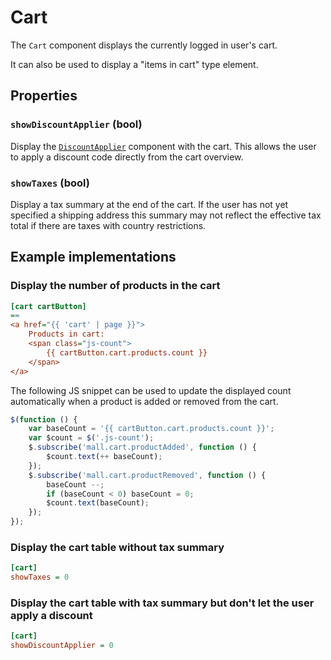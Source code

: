 # Cart

The `Cart` component displays the currently logged in user's cart.

It can also be used to display a "items in cart" type element.

## Properties

### `showDiscountApplier` (bool)

Display the [`DiscountApplier`](./discount-applier.md) component with the cart. This allows the user to apply a 
discount code directly from the cart overview.


### `showTaxes` (bool)

Display a tax summary at the end of the cart. If the user has not yet specified a shipping address this summary may 
not reflect the effective tax total if there are taxes with country restrictions.


## Example implementations

### Display the number of products in the cart

```ini
[cart cartButton]
==
<a href="{{ 'cart' | page }}">
    Products in cart:
    <span class="js-count">
        {{ cartButton.cart.products.count }}
    </span>
</a>
```

The following JS snippet can be used to update the displayed count
automatically when a product is added or removed from the cart.

```js
$(function () {
    var baseCount = '{{ cartButton.cart.products.count }}';
    var $count = $('.js-count');
    $.subscribe('mall.cart.productAdded', function () {
        $count.text(++ baseCount);
    });
    $.subscribe('mall.cart.productRemoved', function () {
        baseCount --;
        if (baseCount < 0) baseCount = 0;
        $count.text(baseCount);
    });
});
```

### Display the cart table without tax summary

```ini
[cart]
showTaxes = 0
```

### Display the cart table with tax summary but don't let the user apply a discount 

```ini
[cart]
showDiscountApplier = 0
```